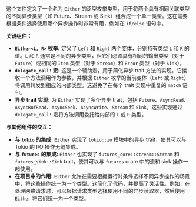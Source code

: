 这个文件定义了一个名为 `Either` 的泛型枚举类型，用于将两个具有相同关联类型的不同异步类型（如 Future、Stream 或 Sink）组合成一个单一类型。这在需要根据条件选择使用哪个异步操作时非常有用，例如在 `if/else` 语句中。

**关键组件：**

*   **`Either<L, R>` 枚举:**  定义了 `Left` 和 `Right` 两个变体，分别持有类型 `L` 和 `R` 的值。`L` 和 `R` 通常是不同的异步类型，但它们必须具有相同的输出类型（对于 `Future`）或相同的 `Item` 类型（对于 `Stream`）和 `Error` 类型（对于 `Sink`）。
*   **`delegate_call!` 宏:**  这是一个辅助宏，用于简化异步 trait 方法的实现。它接收一个方法调用作为参数，并根据 `Either` 枚举的当前变体（`Left` 或 `Right`）将调用转发到相应的内部类型。这避免了在每个 trait 实现中重复的 `match` 语句。
*   **异步 trait 实现:**  为 `Either` 实现了多个异步 trait，包括 `Future`、`AsyncRead`、`AsyncBufRead`、`AsyncSeek`、`AsyncWrite`、`Stream` 和 `Sink`。这些实现通过 `delegate_call!` 宏将方法调用委托给内部的 `L` 或 `R` 类型。

**与其他组件的交互：**

*   **与 `tokio` 的集成:**  `Either` 实现了 `tokio::io` 模块中的异步 trait，使其可以与 Tokio 的 I/O 操作无缝集成。
*   **与 `futures` 的集成:**  `Either` 也实现了 `futures_core::stream::Stream` 和 `futures_sink::Sink` trait，使其可以与 `futures` crate 中的流和 sink 操作一起使用。
*   **在项目中的作用:**  `Either` 允许在需要根据运行时条件选择不同异步操作的场景中，将这些操作统一为一个类型。这简化了代码，并提高了灵活性。例如，在处理网络请求时，可以根据请求类型选择使用不同的异步读取器，然后使用 `Either` 将它们统一为一个类型。
